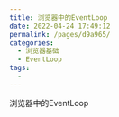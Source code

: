 ```yaml
---
title: 浏览器中的EventLoop
date: 2022-04-24 17:49:12
permalink: /pages/d9a965/
categories:
  - 浏览器基础
  - EventLoop
tags:
  - 
---
```

浏览器中的EventLoop
